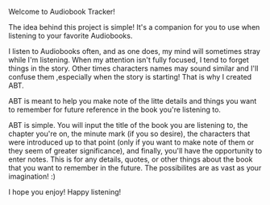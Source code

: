 Welcome to Audiobook Tracker! 



The idea behind this project is simple! It's a companion for you to use when listening to your favorite Audiobooks. 

I listen to Audiobooks often, and as one does, my mind will sometimes stray while I'm listening. When my attention isn't fully focused, I tend to forget things in the story. Other times characters names may sound similar and I'll confuse them ,especially when the story is starting! That is why I created ABT. 



ABT is meant to help you make note of the litte details and things you want to remember for future reference in the book you're listening to.  



ABT is simple. You will input the title of the book you are listening to, the chapter you're on, the minute mark (if you so desire), the characters that were introduced up to that point (only if you want to make note of them or they seem of greater significance), and finally, you'll have the opportunity to enter notes. This is for any details, quotes, or other things about the book that you want to remember in the future. The possibilites are as vast as your imagination! :) 



I hope you enjoy! Happy listening! 